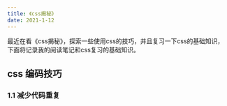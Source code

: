 ```yaml
---
title: 《css揭秘》
date: 2021-1-12
---
```

<Boxx type='tip' />
最近在看《css揭秘》，探索一些使用css的技巧，并且复习一下css的基础知识，下面将记录我的阅读笔记和css复习的基础知识。

## css 编码技巧
### 1.1 减少代码重复



